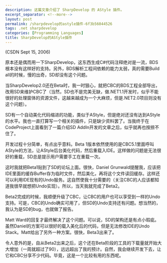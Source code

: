 ```yaml
---
description: 这篇文章介绍了 SharpDevelop 的 AStyle 插件。
excerpt_separator: <!--more-->
layout: post
permalink: /sharpdevelop的astyle插件-6f3b56044526
tags: .net sharpdevelop
categories: [Programming Languages]
title: SharpDevelop的AStyle插件
---
```

(CSDN Sept 15, 2006)

原本还是偶而用一下SharpDevelop，这东西生成C#代码注释绝对是一流，BDS根本没有这样好的支持。另外，BDS解析工程间依赖的能力太弱，真的需要Build all的时候，慢的出奇，SD却没有这个问题。

当SharpDevelop2.0还在Beta时，我一时狠心，就把CBC的BDS工程全部导出，改用SD来维护CBC了（当然，SD也不是完美无缺，做.NET1.1开发时，似乎不能很好的处理窗体的资源文件，这越来越成为一个大麻烦，但是.NET2.0项目则没有这个问题）。

SD有一个自动美化代码缩进的功能，类似于AStyle，但是绝对还没有达到AStyle的水平。我也一直打算写一个相关的插件，只是缺少资料罢了。当我终于在CodeProject上面看到了一篇介绍SD AddIn开发的文章之后，似乎就再也按捺不住了。
<!--more-->

开发过程十分简单，有点出乎意料。Beta 1版本依然使用的是CBC5.1里面呼叫AStyle的方法，让AStyle后台美化代码，然后重载入IDE。这样做的问题是无法很好的重载，SD总是提示用户需要手工在重载一次。

这时我就把Beta1贴到了SD的论坛上面。很快，Daniel Grunwald提醒我，应该把IDE里面的缓存Buffer存为临时文件，然后美化，再将这个文件读回缓存。这样还可以利用IDE现有的Undo服务。这自然使我十分需要的（关注CBC的人应该都知道我很早就想把Undo实现）。所以，当天我就完成了Beta2。

Beta2完成的时候，我顺便升级了CBC，让CBC的用户也可以享受到一样的Undo支持。可是，CBC的Undo确实可用了，但SD的Undo支持还有问题。想当然的，我认为是SD的bug，也就做了报告。

Matt Ward的回复才最终解决了这个问题。可以说，SD的架构还是有点小瑕疵。虽然Daniel的方案可以很好的载入美化后的代码，但是无法修改IDE的Undo Stack。Matt给出了另外一种方案。很快，Beta3出来了。

令人意外的是，自从Beta2出来之后，这个还在Beta阶段的工具的下载量就开始大大增加（一周就超过了90），远远超出了我的预计。自然，我会继续开发下去，让它和CBC分享不少代码。毕竟，这是一个比较有用的东西呢。
